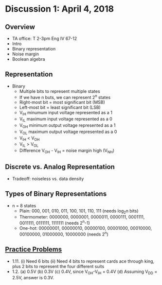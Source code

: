 # Discussion 1: April 4, 2018
## Overview
* TA office: T 2-3pm Eng IV 67-12
* Intro
* Binary representation
* Noise margin
* Boolean algebra
## Representation
* Binary 
  * Multiple bits to represent multiple states
  * If we have n buts, we can represent 2<sup>n</sup> states
  * Right-most bit = most significant bit (MSB)
  * Left-most bit = least significant bit (LSB)
  * V<sub>IH</sub> minumum input voltage represented as a 1
  * V<sub>IL</sub> maximum input voltage represented as a 0
  * V<sub>OH</sub> minimum output voltage represented as a 1
  * V<sub>OL</sub> maximum output voltage represented as a 0
  * V<sub>IH</sub> < V<sub>OH</sub>
  * V<sub>IL</sub> > V<sub>OL</sub>
  * Difference V<sub>OH</sub> - V<sub>IH</sub> = noise margin high (V<sub>NH</sub>)
## Discrete vs. Analog Representation
* Tradeoff: noiseless vs. data density
## Types of Binary Representations
* n = 8 states
  * Plain: 000, 001, 010, 011, 100, 101, 110, 111 (needs log<sub>2</sub>n bits)
  * Thermometer: 0000000, 0000001, 0000011, 0000111, 0001111, 0011111, 0111111, 1111111 (needs 2<sup>n</sup>-1)
  * One-hot: 00000001, 00000010, 00000100, 00001000, 00010000, 00100000, 01000000, 10000000 (needs 2<sup>n</sup>)

## [Practice Problems](practiceProblems/week1.pdf)
* 1.11. (i) Need 6 bits (ii) Need 4 bits to represent cards ace through king, plus 2 bits to represent the four different suits
* 1.2. (a) 0.5V (b) 0.3V (c) 0.4V, since V<sub>OH</sub>-V<sub>IH</sub> = 0.4V (d) Assuming V<sub>DD</sub> = 2.5V, answer is 0.3V.
